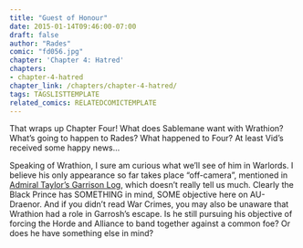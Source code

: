 ```yaml
---
title: "Guest of Honour"
date: 2015-01-14T09:46:00-07:00
draft: false
author: "Rades"
comic: "fd056.jpg"
chapter: 'Chapter 4: Hatred'
chapters:
- chapter-4-hatred
chapter_link: /chapters/chapter-4-hatred/
tags: TAGSLISTTEMPLATE
related_comics: RELATEDCOMICTEMPLATE
---
```


That wraps up Chapter Four! What does Sablemane want with Wrathion? What’s going to happen to Rades? What happened to Four? At least Vid’s received some happy news…


Speaking of Wrathion, I sure am curious what we’ll see of him in Warlords. I believe his only appearance so far takes place “off-camera”, mentioned in [Admiral Taylor’s Garrison Log](http://www.wowhead.com/item=119348/admiral-taylors-garrison-log), which doesn’t really tell us much. Clearly the Black Prince has SOMETHING in mind, SOME objective here on AU-Draenor. And if you didn’t read War Crimes, you may also be unaware that Wrathion had a role in Garrosh’s escape. Is he still pursuing his objective of forcing the Horde and Alliance to band together against a common foe? Or does he have something else in mind?


